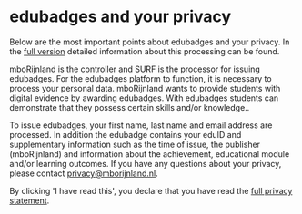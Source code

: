 # edubadges and your privacy

Below are the most important points about edubadges and your privacy. In the [full version](https://raw.githubusercontent.com/edubadges/privacy/master/mborijnland/edubadges-nonformal-text-en.md) detailed information about this processing can be found.

mboRijnland is the controller and SURF is the processor for issuing edubadges. For the edubadges platform to function, it is necessary to process your personal data. mboRijnland wants to provide students with digital evidence by awarding edubadges. With edubadges students can demonstrate that they possess certain skills and/or knowledge..

To issue edubadges, your first name, last name and email address are processed. In addition the edubadge contains your eduID and supplementary information such as the time of issue, the publisher (mboRijnland) and information about the achievement, educational module and/or learning outcomes. If you have any questions about your privacy, please contact [privacy@mborijnland.nl](mailto:privacy@mborijnland.nl).

By clicking 'I have read this', you declare that you have read the [full privacy statement](https://raw.githubusercontent.com/edubadges/privacy/master/mborijnland/edubadges-nonformal-text-en.md).